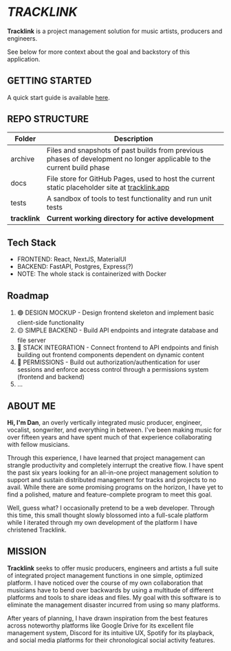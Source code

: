 # *TRACKLINK*

**Tracklink** is a project management solution for music artists, producers and engineers.

See below for more context about the goal and backstory of this application.

## GETTING STARTED

A quick start guide is available [here](./tracklink).

## REPO STRUCTURE
| Folder | Description |
|--|--|
| archive | Files and snapshots of past builds from previous phases of development no longer applicable to the current build phase |
| docs | File store for GitHub Pages, used to host the current static placeholder site at [tracklink.app](https://tracklink.app/) | 
| tests | A sandbox of tools to test functionality and run unit tests |
| **tracklink** | **Current working directory for active development** |

## Tech Stack
- FRONTEND: React, NextJS, MaterialUI
- BACKEND: FastAPI, Postgres, Express(?)
- NOTE: The whole stack is containerized with Docker

## Roadmap
1. 🟢 DESIGN MOCKUP - Design frontend skeleton and implement basic client-side functionality
2. 🟡 SIMPLE BACKEND - Build API endpoints and integrate database and file server
3. 🔴 STACK INTEGRATION - Connect frontend to API endpoints and finish building out frontend components dependent on dynamic content
4. 🔴 PERMISSIONS - Build out authorization/authentication for user sessions and enforce access control through a permissions system (frontend and backend)
5. ...

## ABOUT ME

**Hi, I'm Dan**, an overly vertically integrated music producer, engineer, vocalist, songwriter, and everything in between. I've been making music for over fifteen years and have spent much of that experience collaborating with fellow musicians.

Through this experience, I have learned that project management can strangle productivity and completely interrupt the creative flow. I have spent the past six years looking for an all-in-one project management solution to support and sustain distributed management for tracks and projects to no avail. While there are some promising programs on the horizon, I have yet to find a polished, mature and feature-complete program to meet this goal.

Well, guess what? I occasionally pretend to be a web developer. Through this time, this small thought slowly blossomed into a full-scale platform while I iterated through my own development of the platform I have christened Tracklink.

## MISSION

**Tracklink** seeks to offer music producers, engineers and artists a full suite of integrated project management functions in one simple, optimized platform. I have noticed over the course of my own collaboration that musicians have to bend over backwards by using a multitude of different platforms and tools to share ideas and files. My goal with this software is to eliminate the management disaster incurred from using so many platforms.

After years of planning, I have drawn inspiration from the best features across noteworthy platforms like Google Drive for its excellent file management system, Discord for its intuitive UX, Spotify for its playback, and social media platforms for their chronological social activity features.

